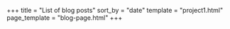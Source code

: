 +++
title = "List of blog posts"
sort_by = "date"
template = "project1.html"
page_template = "blog-page.html"
+++
